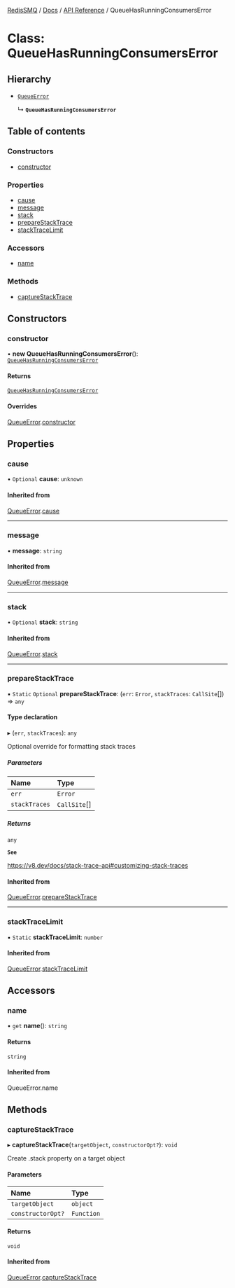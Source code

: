 [RedisSMQ](../../../README.md) / [Docs](../../README.md) / [API Reference](../README.md) / QueueHasRunningConsumersError

# Class: QueueHasRunningConsumersError

## Hierarchy

- [`QueueError`](QueueError.md)

  ↳ **`QueueHasRunningConsumersError`**

## Table of contents

### Constructors

- [constructor](QueueHasRunningConsumersError.md#constructor)

### Properties

- [cause](QueueHasRunningConsumersError.md#cause)
- [message](QueueHasRunningConsumersError.md#message)
- [stack](QueueHasRunningConsumersError.md#stack)
- [prepareStackTrace](QueueHasRunningConsumersError.md#preparestacktrace)
- [stackTraceLimit](QueueHasRunningConsumersError.md#stacktracelimit)

### Accessors

- [name](QueueHasRunningConsumersError.md#name)

### Methods

- [captureStackTrace](QueueHasRunningConsumersError.md#capturestacktrace)

## Constructors

### constructor

• **new QueueHasRunningConsumersError**(): [`QueueHasRunningConsumersError`](QueueHasRunningConsumersError.md)

#### Returns

[`QueueHasRunningConsumersError`](QueueHasRunningConsumersError.md)

#### Overrides

[QueueError](QueueError.md).[constructor](QueueError.md#constructor)

## Properties

### cause

• `Optional` **cause**: `unknown`

#### Inherited from

[QueueError](QueueError.md).[cause](QueueError.md#cause)

___

### message

• **message**: `string`

#### Inherited from

[QueueError](QueueError.md).[message](QueueError.md#message)

___

### stack

• `Optional` **stack**: `string`

#### Inherited from

[QueueError](QueueError.md).[stack](QueueError.md#stack)

___

### prepareStackTrace

▪ `Static` `Optional` **prepareStackTrace**: (`err`: `Error`, `stackTraces`: `CallSite`[]) => `any`

#### Type declaration

▸ (`err`, `stackTraces`): `any`

Optional override for formatting stack traces

##### Parameters

| Name | Type |
| :------ | :------ |
| `err` | `Error` |
| `stackTraces` | `CallSite`[] |

##### Returns

`any`

**`See`**

https://v8.dev/docs/stack-trace-api#customizing-stack-traces

#### Inherited from

[QueueError](QueueError.md).[prepareStackTrace](QueueError.md#preparestacktrace)

___

### stackTraceLimit

▪ `Static` **stackTraceLimit**: `number`

#### Inherited from

[QueueError](QueueError.md).[stackTraceLimit](QueueError.md#stacktracelimit)

## Accessors

### name

• `get` **name**(): `string`

#### Returns

`string`

#### Inherited from

QueueError.name

## Methods

### captureStackTrace

▸ **captureStackTrace**(`targetObject`, `constructorOpt?`): `void`

Create .stack property on a target object

#### Parameters

| Name | Type |
| :------ | :------ |
| `targetObject` | `object` |
| `constructorOpt?` | `Function` |

#### Returns

`void`

#### Inherited from

[QueueError](QueueError.md).[captureStackTrace](QueueError.md#capturestacktrace)
